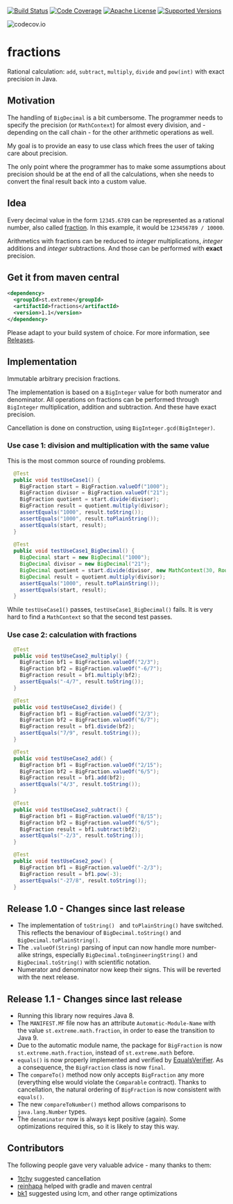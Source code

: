 [![Build Status](https://travis-ci.org/ohumbel/fractions.svg)](https://travis-ci.org/ohumbel/fractions)
[![Code Coverage](https://img.shields.io/codecov/c/github/ohumbel/fractions/master.svg)](https://codecov.io/github/ohumbel/fractions?branch=master)
[![Apache License](https://img.shields.io/badge/license-Apache%202.0-orange.svg)](https://github.com/ohumbel/fractions/blob/master/LICENSE)
[![Supported Versions](https://img.shields.io/badge/Java-8%2C%209-blue.svg)](https://travis-ci.org/ohumbel/fractions)

![codecov.io](https://codecov.io/github/ohumbel/fractions/branch.svg?branch=master)

# fractions

Rational calculation: `add`, `subtract`, `multiply`, `divide` and `pow(int)` with exact precision in Java.


## Motivation

The handling of `BigDecimal` is a bit cumbersome. The programmer needs to specify the precision (or `MathContext`) for almost every division, and - depending on the call chain - for the other arithmetic operations as well.

My goal is to provide an easy to use class which frees the user of taking care about precision. 

The only point where the programmer has to make some assumptions about precision should be at the end of all the calculations, when she needs to convert the final result back into a custom value.


## Idea

Every decimal value in the form `12345.6789` can be represented as a rational number, also called [fraction](https://en.wikipedia.org/wiki/Fraction_%28mathematics%29). In this example, it would be `123456789 / 10000`. 

Arithmetics with fractions can be reduced to *integer* multiplications, *integer* additions and *integer* subtractions. And those can be performed with **exact** precision.


## Get it from maven central
```xml
<dependency>
  <groupId>st.extreme</groupId>
  <artifactId>fractions</artifactId>
  <version>1.1</version>
</dependency>
```
Please adapt to your build system of choice. For more information, see [Releases](https://github.com/ohumbel/fractions/releases).


## Implementation


Immutable arbitrary precision fractions.

The implementation is based on a `BigInteger` value for both numerator and denominator.
All operations on fractions can be performed through `BigInteger` multiplication, addition and subtraction. And these have exact precision.

Cancellation is done on construction, using `BigInteger.gcd(BigInteger)`.



### Use case 1: division and multiplication with the same value

This is the most common source of rounding problems.

```java
  @Test
  public void testUseCase1() {
    BigFraction start = BigFraction.valueOf("1000");
    BigFraction divisor = BigFraction.valueOf("21");
    BigFraction quotient = start.divide(divisor);
    BigFraction result = quotient.multiply(divisor);
    assertEquals("1000", result.toString());
    assertEquals("1000", result.toPlainString());
    assertEquals(start, result);
  }
 
  @Test
  public void testUseCase1_BigDecimal() {
    BigDecimal start = new BigDecimal("1000");
    BigDecimal divisor = new BigDecimal("21");
    BigDecimal quotient = start.divide(divisor, new MathContext(30, RoundingMode.HALF_UP));
    BigDecimal result = quotient.multiply(divisor);
    assertEquals("1000", result.toPlainString());
    assertEquals(start, result);
  }
```

While `testUseCase1()` passes, `testUseCase1_BigDecimal()` fails. It is very hard to find a `MathContext` so that the second test passes.


### Use case 2: calculation with fractions

```java
  @Test
  public void testUseCase2_multiply() {
    BigFraction bf1 = BigFraction.valueOf("2/3");
    BigFraction bf2 = BigFraction.valueOf("-6/7");
    BigFraction result = bf1.multiply(bf2);
    assertEquals("-4/7", result.toString());
  }

  @Test
  public void testUseCase2_divide() {
    BigFraction bf1 = BigFraction.valueOf("2/3");
    BigFraction bf2 = BigFraction.valueOf("6/7");
    BigFraction result = bf1.divide(bf2);
    assertEquals("7/9", result.toString());
  }

  @Test
  public void testUseCase2_add() {
    BigFraction bf1 = BigFraction.valueOf("2/15");
    BigFraction bf2 = BigFraction.valueOf("6/5");
    BigFraction result = bf1.add(bf2);
    assertEquals("4/3", result.toString());
  }

  @Test
  public void testUseCase2_subtract() {
    BigFraction bf1 = BigFraction.valueOf("8/15");
    BigFraction bf2 = BigFraction.valueOf("6/5");
    BigFraction result = bf1.subtract(bf2);
    assertEquals("-2/3", result.toString());
  }

  @Test
  public void testUseCase2_pow() {
    BigFraction bf1 = BigFraction.valueOf("-2/3");
    BigFraction result = bf1.pow(-3);
    assertEquals("-27/8", result.toString());
  }
```

## Release 1.0 - Changes since last release
- The implementation of `toString() ` and `toPlainString()` have switched. This reflects the benaviour of `BigDecimal.toString()` and `BigDecimal.toPlainString()`.
- The `.valueOf(String)` parsing of input can now handle more number-alike strings, especially `BigDecimal.toEngineeringString()` and `BigDecimal.toString()` with scientific notation.
- Numerator and denominator now keep their signs. This will be reverted with the next release.

## Release 1.1 - Changes since last release
- Running this library now requires Java 8.
- The `MANIFEST.MF` file now has an attribute `Automatic-Module-Name` with the value `st.extreme.math.fraction`, in order to ease the transition to Java 9.
- Due to the automatic module name, the package for `BigFraction` is now `st.extreme.math.fraction`, instead of `st.extreme.math` before.
- `equals()` is now properly implemented and verified by [EqualsVerifier](http://jqno.nl/equalsverifier/). As a consequence, the `BigFraction` class is now `final`.
- The `compareTo()` method now only accepts `BigFraction` any more (everything else would violate the `Comparable` contract). Thanks to cancellation, the natural ordering of `BigFraction` is now consistent with `equals()`.
- The new `compareToNumber()` method allows comparisons to `java.lang.Number` types.
- The `denominator` now is always kept positive (again). Some optimizations required this, so it is likely to stay this way.


## Contributors
The following people gave very valuable advice - many thanks to them:
- [1tchy](https://github.com/1tchy) suggested cancellation
- [reinhapa](https://github.com/reinhapa) helped with gradle and maven central
- [bk1](https://github.com/bk1) suggested using lcm, and other range optimizations
